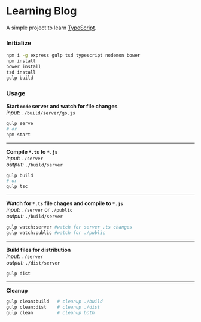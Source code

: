 # Learning Blog
A simple project to learn [TypeScript](https://www.typescriptlang.org/).

### Initialize
```bash
npm i -g express gulp tsd typescript nodemon bower
npm install
bower install
tsd install
gulp build
```

### Usage

__Start `node` server and watch for file changes__  
*input:* `./build/server/go.js`  
```bash
gulp serve
# or
npm start
```
- - -
__Compile `*.ts` to `*.js`__  
*input:* `./server`  
*output:* `./build/server`  
```bash
gulp build
# or
gulp tsc
```
- - -
__Watch for `*.ts` file chages and compile to `*.js`__  
*input:* `./server` or `./public`  
*output:* `./build/server`  
```bash
gulp watch:server #watch for server .ts changes
gulp watch:public #watch for ./public
```
- - -
__Build files for distribution__  
*input:* `./server`  
*output:* `./dist/server`  
```bash
gulp dist
```
- - -
__Cleanup__  
```bash
gulp clean:build   # cleanup ./build
gulp clean:dist    # cleanup ./dist
gulp clean         # cleanup both
```
